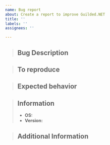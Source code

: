 ```yaml
---
name: Bug report
about: Create a report to improve Guilded.NET
title: ''
labels: ''
assignees: ''

---
```


> ## Bug Description
> <!--- A clear and concise description of what the bug is. --->

> ## To reproduce
> <!--- Steps to reproduce the behaviour and your code. If you can, you can even give us your Github repo of the project. --->

> ## Expected behavior
> <!--- A clear and concise description of what you expected to happen. --->

> ## Information
> - **OS:**
> - **Version:**

> ## Additional Information
> <!--- Anything we should know --->
